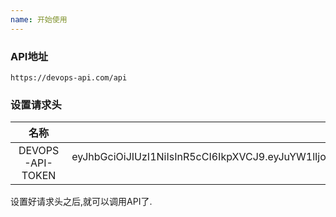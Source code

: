 ```yaml
---
name: 开始使用
---
```


### API地址

```
https://devops-api.com/api
```


### 设置请求头

|名称|值|
|:---------------:|:-----------------------------------------------------------------------:|
|DEVOPS-API-TOKEN|eyJhbGciOiJIUzI1NiIsInR5cCI6IkpXVCJ9.eyJuYW1lIjoicHVibGljIiwidXBkYXRlVGltZSI6MTUzNTUzMzQ4NH0.JKxOjbtkmZC9FpPPkmF6u6AzBEYJt6m-yYyYr9wmx18|

设置好请求头之后,就可以调用API了.